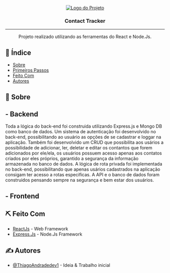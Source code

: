 <p align="center">
  <a href="" rel="noopener">
 <img src="https://user-images.githubusercontent.com/63686057/108630676-b482c800-7444-11eb-91c3-e62efda144f1.png" alt="Logo do Projeto"></a>
</p>

<h3 align="center">Contact Tracker</h3>

---

<p align="center"> Projeto realizado utilizando as ferramentas do React e Node.Js.
    <br> 
</p>


## 📝 Índice

- [Sobre](#sobre)
- [Primeiros Passos](#primeiros_passos)
- [Feito Com](#feito_com)
- [Autores](#autores)

## 🧐 Sobre <a name = "sobre"></a>

## - Backend

Toda a lógica do back-end foi construida utilizando Express.js e Mongo DB como banco de dados. Um sistema de autenticação foi desenvolvido no back-end, possibilitando ao usuário as opções de se cadastrar e loggar na aplicação. Também foi desenvolvido um CRUD que possibilita aos usários a possibilidade de adicionar, ler, deletar e editar os contantos que forem adicionados por ele/ela, os usuários possuem acesso apenas aos contatos criados por eles próprios, garantido a segurança da informação armazenada no banco de dados. A lógica de rota privada foi implementada no back-end, possibilitando que apenas usários cadastrados na aplicação consigam ter acesso a rotas especificas. A API e o banco de dados foram construidos pensando sempre na segurança e bem estar dos usuários. 

## - Frontend




## ⛏️ Feito Com <a name = "feito_com"></a>

- [ReactJs](https://reactjs.org) - Web Framework
- [Express.Js](https://firebase.google.com/?hl=pt-br) - Node.Js Framework

## ✍️ Autores <a name = "autores"></a>

- [@ThiagoAndradedev1](https://github.com/ThiagoAndradedev1) - Ideia & Trabalho inicial

